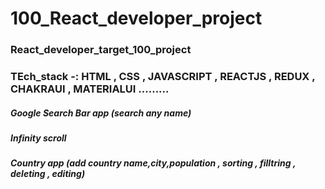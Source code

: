 # 100_React_developer_project

### React_developer_target_100_project

### TEch_stack -: HTML , CSS , JAVASCRIPT , REACTJS , REDUX , CHAKRAUI , MATERIALUI .........

##### Google Search Bar app (search any name)

##### Infinity scroll

##### Country app (add country name,city,population , sorting , filltring , deleting , editing)
